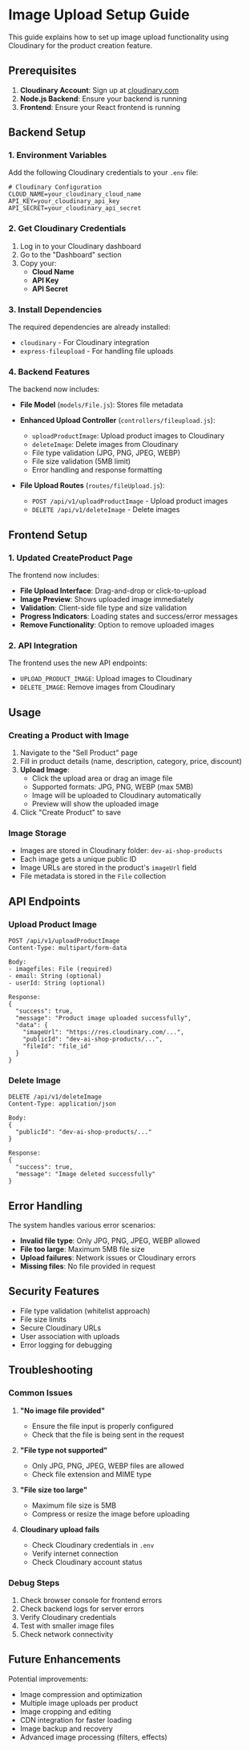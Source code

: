 # Image Upload Setup Guide

This guide explains how to set up image upload functionality using Cloudinary for the product creation feature.

## Prerequisites

1. **Cloudinary Account**: Sign up at [cloudinary.com](https://cloudinary.com)
2. **Node.js Backend**: Ensure your backend is running
3. **Frontend**: Ensure your React frontend is running

## Backend Setup

### 1. Environment Variables

Add the following Cloudinary credentials to your `.env` file:

```env
# Cloudinary Configuration
CLOUD_NAME=your_cloudinary_cloud_name
API_KEY=your_cloudinary_api_key
API_SECRET=your_cloudinary_api_secret
```

### 2. Get Cloudinary Credentials

1. Log in to your Cloudinary dashboard
2. Go to the "Dashboard" section
3. Copy your:
   - **Cloud Name**
   - **API Key**
   - **API Secret**

### 3. Install Dependencies

The required dependencies are already installed:
- `cloudinary` - For Cloudinary integration
- `express-fileupload` - For handling file uploads

### 4. Backend Features

The backend now includes:

- **File Model** (`models/File.js`): Stores file metadata
- **Enhanced Upload Controller** (`controllers/fileupload.js`):
  - `uploadProductImage`: Upload product images to Cloudinary
  - `deleteImage`: Delete images from Cloudinary
  - File type validation (JPG, PNG, JPEG, WEBP)
  - File size validation (5MB limit)
  - Error handling and response formatting

- **File Upload Routes** (`routes/fileUpload.js`):
  - `POST /api/v1/uploadProductImage` - Upload product images
  - `DELETE /api/v1/deleteImage` - Delete images

## Frontend Setup

### 1. Updated CreateProduct Page

The frontend now includes:

- **File Upload Interface**: Drag-and-drop or click-to-upload
- **Image Preview**: Shows uploaded image immediately
- **Validation**: Client-side file type and size validation
- **Progress Indicators**: Loading states and success/error messages
- **Remove Functionality**: Option to remove uploaded images

### 2. API Integration

The frontend uses the new API endpoints:
- `UPLOAD_PRODUCT_IMAGE`: Upload images to Cloudinary
- `DELETE_IMAGE`: Remove images from Cloudinary

## Usage

### Creating a Product with Image

1. Navigate to the "Sell Product" page
2. Fill in product details (name, description, category, price, discount)
3. **Upload Image**:
   - Click the upload area or drag an image file
   - Supported formats: JPG, PNG, WEBP (max 5MB)
   - Image will be uploaded to Cloudinary automatically
   - Preview will show the uploaded image
4. Click "Create Product" to save

### Image Storage

- Images are stored in Cloudinary folder: `dev-ai-shop-products`
- Each image gets a unique public ID
- Image URLs are stored in the product's `imageUrl` field
- File metadata is stored in the `File` collection

## API Endpoints

### Upload Product Image
```
POST /api/v1/uploadProductImage
Content-Type: multipart/form-data

Body:
- imagefiles: File (required)
- email: String (optional)
- userId: String (optional)

Response:
{
  "success": true,
  "message": "Product image uploaded successfully",
  "data": {
    "imageUrl": "https://res.cloudinary.com/...",
    "publicId": "dev-ai-shop-products/...",
    "fileId": "file_id"
  }
}
```

### Delete Image
```
DELETE /api/v1/deleteImage
Content-Type: application/json

Body:
{
  "publicId": "dev-ai-shop-products/..."
}

Response:
{
  "success": true,
  "message": "Image deleted successfully"
}
```

## Error Handling

The system handles various error scenarios:

- **Invalid file type**: Only JPG, PNG, JPEG, WEBP allowed
- **File too large**: Maximum 5MB file size
- **Upload failures**: Network issues or Cloudinary errors
- **Missing files**: No file provided in request

## Security Features

- File type validation (whitelist approach)
- File size limits
- Secure Cloudinary URLs
- User association with uploads
- Error logging for debugging

## Troubleshooting

### Common Issues

1. **"No image file provided"**
   - Ensure the file input is properly configured
   - Check that the file is being sent in the request

2. **"File type not supported"**
   - Only JPG, PNG, JPEG, WEBP files are allowed
   - Check file extension and MIME type

3. **"File size too large"**
   - Maximum file size is 5MB
   - Compress or resize the image before uploading

4. **Cloudinary upload fails**
   - Check Cloudinary credentials in `.env`
   - Verify internet connection
   - Check Cloudinary account status

### Debug Steps

1. Check browser console for frontend errors
2. Check backend logs for server errors
3. Verify Cloudinary credentials
4. Test with smaller image files
5. Check network connectivity

## Future Enhancements

Potential improvements:
- Image compression and optimization
- Multiple image uploads per product
- Image cropping and editing
- CDN integration for faster loading
- Image backup and recovery
- Advanced image processing (filters, effects) 